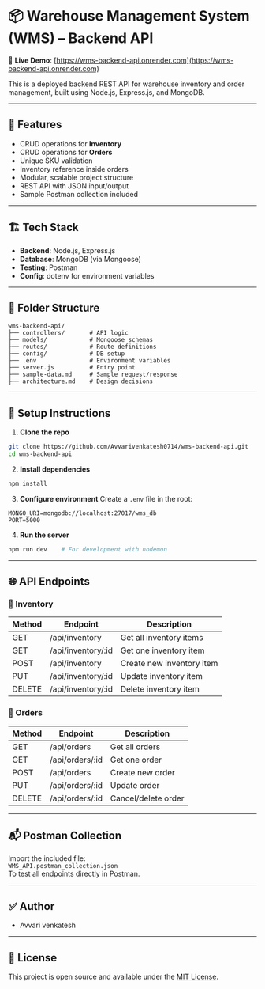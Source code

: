 
# 📦 Warehouse Management System (WMS) – Backend API

🚀 **Live Demo**: [https://wms-backend-api.onrender.com](https://wms-backend-api.onrender.com)

This is a deployed backend REST API for warehouse inventory and order management, built using Node.js, Express.js, and MongoDB.

---

## 🚀 Features

- CRUD operations for **Inventory**
- CRUD operations for **Orders**
- Unique SKU validation
- Inventory reference inside orders
- Modular, scalable project structure
- REST API with JSON input/output
- Sample Postman collection included

---

## 🏗️ Tech Stack

- **Backend**: Node.js, Express.js
- **Database**: MongoDB (via Mongoose)
- **Testing**: Postman
- **Config**: dotenv for environment variables

---

## 📁 Folder Structure

```
wms-backend-api/
├── controllers/       # API logic
├── models/            # Mongoose schemas
├── routes/            # Route definitions
├── config/            # DB setup
├── .env               # Environment variables
├── server.js          # Entry point
├── sample-data.md     # Sample request/response
├── architecture.md    # Design decisions
```

---

## 🔧 Setup Instructions

1. **Clone the repo**
```bash
git clone https://github.com/Avvarivenkatesh0714/wms-backend-api.git
cd wms-backend-api
```

2. **Install dependencies**
```bash
npm install
```

3. **Configure environment**
Create a `.env` file in the root:
```
MONGO_URI=mongodb://localhost:27017/wms_db
PORT=5000
```

4. **Run the server**
```bash
npm run dev    # For development with nodemon
```

---

## 🌐 API Endpoints

### 🔹 Inventory

| Method | Endpoint               | Description               |
|--------|------------------------|---------------------------|
| GET    | /api/inventory         | Get all inventory items   |
| GET    | /api/inventory/:id     | Get one inventory item    |
| POST   | /api/inventory         | Create new inventory item |
| PUT    | /api/inventory/:id     | Update inventory item     |
| DELETE | /api/inventory/:id     | Delete inventory item     |

### 🔹 Orders

| Method | Endpoint           | Description             |
|--------|--------------------|-------------------------|
| GET    | /api/orders        | Get all orders          |
| GET    | /api/orders/:id    | Get one order           |
| POST   | /api/orders        | Create new order        |
| PUT    | /api/orders/:id    | Update order            |
| DELETE | /api/orders/:id    | Cancel/delete order     |

---

## 📬 Postman Collection

Import the included file:  
`WMS_API.postman_collection.json`  
To test all endpoints directly in Postman.

---

## ✅ Author

- Avvari venkatesh

---

## 📄 License

This project is open source and available under the [MIT License](LICENSE).
